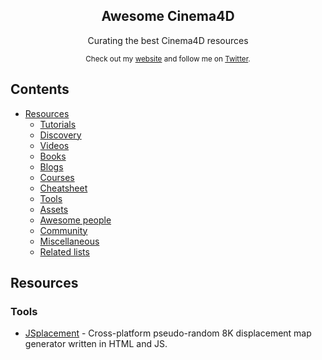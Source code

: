 <div align="center">
    <h2>Awesome Cinema4D</h2>
    <p>Curating the best Cinema4D resources</p>
    <p>
        <sub>Check out my <a href="https://nathakits.com">website</a> and follow me on <a href="https://twitter.com/nathakit_tan">Twitter</a>.</sub>
    </p>
</div>

## Contents

- [Resources](#resources)
    - [Tutorials](#tutorials)
    - [Discovery](#discovery)
    - [Videos](#videos)
    - [Books](#books)
    - [Blogs](#blogs)
    - [Courses](#courses)
    - [Cheatsheet](#cheatsheet)
    - [Tools](#tools)
    - [Assets](#assets)
    - [Awesome people](#awesome-artists)
    - [Community](#community)
    - [Miscellaneous](#miscellaneous)
    - [Related lists](#related-lists)

## Resources

### Tools

- [JSplacement](https://windmillart.net/?p=jsplacement) - Cross-platform pseudo-random 8K displacement map generator written in HTML and JS.